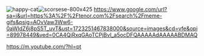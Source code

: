 ![happy-cat](https://github.com/user-attachments/assets/7bddd2a8-5cd6-4083-a1aa-26831b49658f)![scorsese-800x425](https://github.com/user-attachments/assets/6788d9e0-ebc7-44bd-b94b-269c18b3e217)
https://www.google.com/url?sa=i&url=https%3A%2F%2Ftenor.com%2Fsearch%2Fmeme-gifs&psig=AOvVaw3Ww6-0aWIdZ6j8pS5T_uvT&ust=1723251467838000&source=images&cd=vfe&opi=89978449&ved=0CA4QjRxqGAoTCPjBvI_a5ocDFQAAAAAdAAAAABDMAQ

https://m.youtube.com/?hl=pt
